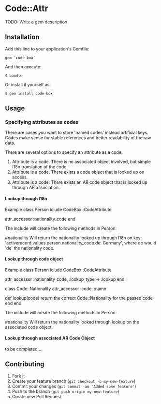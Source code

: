 # Code::Attr

TODO: Write a gem description

## Installation

Add this line to your application's Gemfile:

    gem 'code-box'

And then execute:

    $ bundle

Or install it yourself as:

    $ gem install code-box

## Usage

### Specifying attributes as codes

There are cases you want to store 'named codes' instead artificial keys.
Codes make sense for stable references and better readability of the raw data.

There are several options to specify an attribute as a code:
1. Attribute is a code. There is no associated object involved, but simple I18n translation of the code
2. Attribute is a code. There exists a code object that is looked up on access.
2. Attribute is a code. There exists an AR code object that is looked up through AR association.

#### Lookup through I18n

Example
class Person
  iclude CodeBox::CodeAttribute

  attr_accessor :nationality_code
end

The include will create the following methods in Person:

  #nationality Will return the nationality looked up through I18n on key: 'activerecord.values.person.nationality_code.de: Germany', where de would 'de' the nationality code.



#### Lookup through code object

Example
class Person
  iclude CodeBox::CodeAttribute

  attr_accessor :nationality_code, :lookup_type => :lookup
end

class Code::Nationality
  attr_accessor :code, :name

  def lookup(code)
    return the correct Code::Nationality for the passed code
  end
end

The include will create the following methods in Person:

  #nationality Will return the nationality looked through lookup on the associated code object.


#### Lookup through associated AR Code Object
to be completed ...


## Contributing

1. Fork it
2. Create your feature branch (`git checkout -b my-new-feature`)
3. Commit your changes (`git commit -am 'Added some feature'`)
4. Push to the branch (`git push origin my-new-feature`)
5. Create new Pull Request
